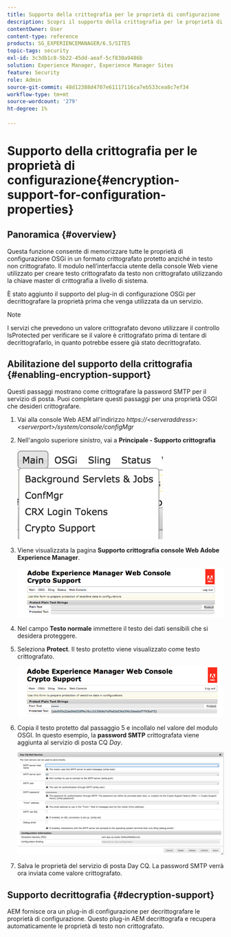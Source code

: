 ```yaml
---
title: Supporto della crittografia per le proprietà di configurazione
description: Scopri il supporto della crittografia per le proprietà di configurazione fornito in AEM.
contentOwner: User
content-type: reference
products: SG_EXPERIENCEMANAGER/6.5/SITES
topic-tags: security
exl-id: 3c3db1c8-5b22-45dd-aeaf-5cf830a9486b
solution: Experience Manager, Experience Manager Sites
feature: Security
role: Admin
source-git-commit: 48d12388d4707e61117116ca7eb533cea8c7ef34
workflow-type: tm+mt
source-wordcount: '279'
ht-degree: 1%

---
```


# Supporto della crittografia per le proprietà di configurazione{#encryption-support-for-configuration-properties}

## Panoramica {#overview}

Questa funzione consente di memorizzare tutte le proprietà di configurazione OSGi in un formato crittografato protetto anziché in testo non crittografato. Il modulo nell’interfaccia utente della console Web viene utilizzato per creare testo crittografato da testo non crittografato utilizzando la chiave master di crittografia a livello di sistema.

È stato aggiunto il supporto del plug-in di configurazione OSGi per decrittografare la proprietà prima che venga utilizzata da un servizio.

>[!NOTE]
>
>I servizi che prevedono un valore crittografato devono utilizzare il controllo IsProtected per verificare se il valore è crittografato prima di tentare di decrittografarlo, in quanto potrebbe essere già stato decrittografato.

## Abilitazione del supporto della crittografia {#enabling-encryption-support}

Questi passaggi mostrano come crittografare la password SMTP per il servizio di posta. Puoi completare questi passaggi per una proprietà OSGI che desideri crittografare.

1. Vai alla console Web AEM all&#39;indirizzo *https://&lt;serveraddress>:&lt;serverport>/system/console/configMgr*
1. Nell&#39;angolo superiore sinistro, vai a **Principale - Supporto crittografia**

   ![chlimage_1-325](assets/chlimage_1-325.png)

1. Viene visualizzata la pagina **Supporto crittografia console Web Adobe Experience Manager**.

   ![schermata_shot_2018-08-01at113417am](assets/screen_shot_2018-08-01at113417am.png)

1. Nel campo **Testo normale** immettere il testo dei dati sensibili che si desidera proteggere.
1. Seleziona **Protect**. Il testo protetto viene visualizzato come testo crittografato.

   ![schermata_shot_2018-08-01at113844am](assets/screen_shot_2018-08-01at113844am.png)

1. Copia il testo protetto dal passaggio 5 e incollalo nel valore del modulo OSGI. In questo esempio, la **password SMTP** crittografata viene aggiunta al servizio di posta CQ *Day*.

   ![schermata_shot_2016-12-18alle105809pm](assets/screen_shot_2016-12-18at105809pm.png)

1. Salva le proprietà del servizio di posta Day CQ. La password SMTP verrà ora inviata come valore crittografato.

## Supporto decrittografia {#decryption-support}

AEM fornisce ora un plug-in di configurazione per decrittografare le proprietà di configurazione. Questo plug-in AEM decrittografa e recupera automaticamente le proprietà di testo non crittografato.
